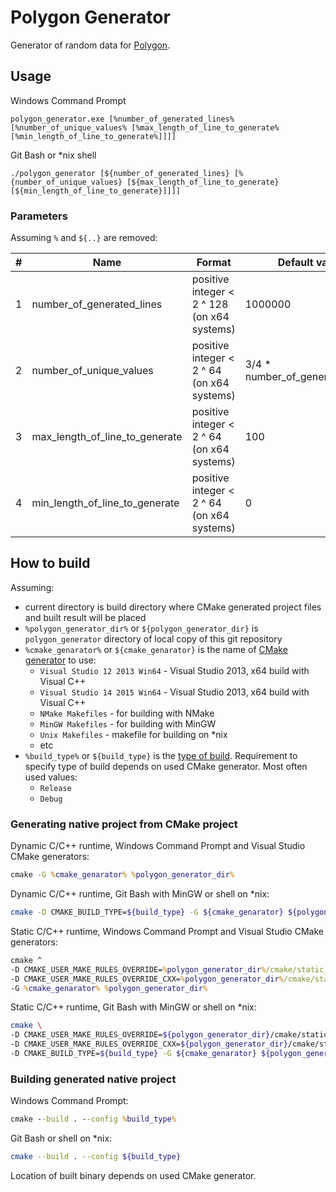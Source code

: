# Polygon Generator

Generator of random data for [Polygon](https://polygon.codeforces.com/).

## Usage

Windows Command Prompt

```
polygon_generator.exe [%number_of_generated_lines% [%number_of_unique_values% [%max_length_of_line_to_generate% [%min_length_of_line_to_generate%]]]]
```

Git Bash or *nix shell

```
./polygon_generator [${number_of_generated_lines} [%{number_of_unique_values} [${max_length_of_line_to_generate} [${min_length_of_line_to_generate}]]]]
```

### Parameters

Assuming `%` and `${..}` are removed:


| # | Name | Format | Default value | Meaning |
|---|---|---|---|---| 
| 1 | number_of_generated_lines | positive integer < 2 ^ 128 (on x64 systems) | 1000000 | total number of lines to be generated |
| 2 | number_of_unique_values | positive integer < 2 ^ 64 (on x64 systems) | 3/4 * number_of_generated_lines | number of unique lines to be generated |
| 3 | max_length_of_line_to_generate | positive integer < 2 ^ 64 (on x64 systems) | 100 | maximum length of the generated line |
| 4 | min_length_of_line_to_generate | positive integer < 2 ^ 64 (on x64 systems) | 0 | minimum length of the generated line |

## How to build

Assuming:

* current directory is build directory where CMake generated project files and built result will be placed
* `%polygon_generator_dir%` or `${polygon_generator_dir}` is `polygon_generator` directory of local copy of this git repository
* `%cmake_genarator%` or `${cmake_genarator}` is the name of [CMake generator](https://cmake.org/cmake/help/latest/manual/cmake-generators.7.html) to use:
  * `Visual Studio 12 2013 Win64` - Visual Studio 2013, x64 build with Visual C++
  * `Visual Studio 14 2015 Win64` - Visual Studio 2013, x64 build with Visual C++
  * `NMake Makefiles` - for building with NMake
  * `MinGW Makefiles` - for building with MinGW
  * `Unix Makefiles` - makefile for building on *nix
  * etc
* `%build_type%` or `${build_type}` is the [type of build](https://cmake.org/cmake/help/latest/variable/CMAKE_BUILD_TYPE.html).
  Requirement to specify type of build depends on used CMake generator.
  Most often used values:
  * `Release`
  * `Debug`

### Generating native project from CMake project

Dynamic C/C++ runtime, Windows Command Prompt and Visual Studio CMake generators:

```cmd
cmake -G %cmake_genarator% %polygon_generator_dir% 
```

Dynamic C/C++ runtime, Git Bash with MinGW or shell on *nix:

```bash
cmake -D CMAKE_BUILD_TYPE=${build_type} -G ${cmake_genarator} ${polygon_generator_dir} 
```

Static C/C++ runtime, Windows Command Prompt and Visual Studio CMake generators:

```cmd
cmake ^
-D CMAKE_USER_MAKE_RULES_OVERRIDE=%polygon_generator_dir%/cmake/static_c_runtime_overrides.cmake ^
-D CMAKE_USER_MAKE_RULES_OVERRIDE_CXX=%polygon_generator_dir%/cmake/static_cxx_runtime_overrides.cmake ^
-G %cmake_genarator% %polygon_generator_dir% 
```

Static C/C++ runtime, Git Bash with MinGW or shell on *nix:

```bash
cmake \
-D CMAKE_USER_MAKE_RULES_OVERRIDE=${polygon_generator_dir}/cmake/static_c_runtime_overrides.cmake \
-D CMAKE_USER_MAKE_RULES_OVERRIDE_CXX=${polygon_generator_dir}/cmake/static_cxx_runtime_overrides.cmake \
-D CMAKE_BUILD_TYPE=${build_type} -G ${cmake_genarator} ${polygon_generator_dir} 
```

### Building generated native project

Windows Command Prompt:

```cmd
cmake --build . --config %build_type%
```

Git Bash or shell on *nix:

```bash
cmake --build . --config ${build_type}
```

Location of built binary depends on used CMake generator.
